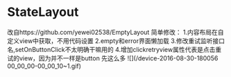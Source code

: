 # StateLayout
改自https://github.com/yewei02538/EmptyLayout
简单修改：
1.内容布局在自定义view中获取，不用代码设置
2.empty和error界面懒加载
3.修改重试监听接口名,setOnButtonClick不太明确干嘛用的
4.增加clickretryview属性代表是点击重试的view，因为并不一样是button
先这么多
![](/device-2016-08-30-180056 00_00_00-00_00_10~1.gif)



